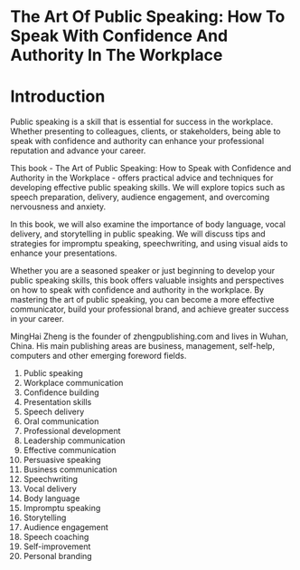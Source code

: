 # The Art Of Public Speaking: How To Speak With Confidence And Authority In The Workplace

# Introduction

Public speaking is a skill that is essential for success in the workplace. Whether presenting to colleagues, clients, or stakeholders, being able to speak with confidence and authority can enhance your professional reputation and advance your career.

This book - The Art of Public Speaking: How to Speak with Confidence and Authority in the Workplace - offers practical advice and techniques for developing effective public speaking skills. We will explore topics such as speech preparation, delivery, audience engagement, and overcoming nervousness and anxiety.

In this book, we will also examine the importance of body language, vocal delivery, and storytelling in public speaking. We will discuss tips and strategies for impromptu speaking, speechwriting, and using visual aids to enhance your presentations.

Whether you are a seasoned speaker or just beginning to develop your public speaking skills, this book offers valuable insights and perspectives on how to speak with confidence and authority in the workplace. By mastering the art of public speaking, you can become a more effective communicator, build your professional brand, and achieve greater success in your career.

MingHai Zheng is the founder of zhengpublishing.com and lives in Wuhan, China. His main publishing areas are business, management, self-help, computers and other emerging foreword fields.



1. Public speaking
2. Workplace communication
3. Confidence building
4. Presentation skills
5. Speech delivery
6. Oral communication
7. Professional development
8. Leadership communication
9. Effective communication
10. Persuasive speaking
11. Business communication
12. Speechwriting
13. Vocal delivery
14. Body language
15. Impromptu speaking
16. Storytelling
17. Audience engagement
18. Speech coaching
19. Self-improvement
20. Personal branding

